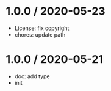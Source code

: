 
1.0.0 / 2020-05-23
==================

  * License: fix copyright
  * chores: update path

1.0.0 / 2020-05-21
==================
  * doc: add type
  * init

